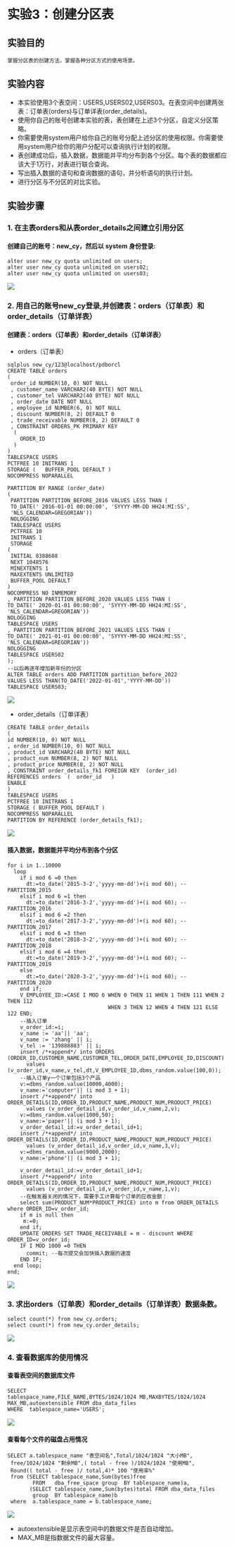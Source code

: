 # 实验3：创建分区表
## 实验目的
```text
掌握分区表的创建方法，掌握各种分区方式的使用场景。
```
## 实验内容
* 本实验使用3个表空间：USERS,USERS02,USERS03。在表空间中创建两张表：订单表(orders)与订单详表(order_details)。
* 使用你自己的账号创建本实验的表，表创建在上述3个分区，自定义分区策略。
* 你需要使用system用户给你自己的账号分配上述分区的使用权限。你需要使用system用户给你的用户分配可以查询执行计划的权限。
* 表创建成功后，插入数据，数据能并平均分布到各个分区。每个表的数据都应该大于1万行，对表进行联合查询。
* 写出插入数据的语句和查询数据的语句，并分析语句的执行计划。
* 进行分区与不分区的对比实验。
## 实验步骤
### 1. 在主表orders和从表order_details之间建立引用分区  
#### 创建自己的账号：new_cy，然后以 system 身份登录:
```MYSQL
alter user new_cy quota unlimited on users;
alter user new_cy quota unlimited on users02;
alter user new_cy quota unlimited on users03;
```  
![](1.1.png)  
### 2. 用自己的账号new_cy登录,并创建表：orders（订单表）和order_details（订单详表）  
#### 创建表：orders（订单表）和order_details（订单详表）
* orders（订单表）
```MYSQL
sqlplus new_cy/123@localhost/pdborcl
CREATE TABLE orders 
(
 order_id NUMBER(10, 0) NOT NULL 
 , customer_name VARCHAR2(40 BYTE) NOT NULL 
 , customer_tel VARCHAR2(40 BYTE) NOT NULL 
 , order_date DATE NOT NULL 
 , employee_id NUMBER(6, 0) NOT NULL 
 , discount NUMBER(8, 2) DEFAULT 0 
 , trade_receivable NUMBER(8, 2) DEFAULT 0 
 , CONSTRAINT ORDERS_PK PRIMARY KEY 
  (
    ORDER_ID 
  )
) 
TABLESPACE USERS 
PCTFREE 10 INITRANS 1 
STORAGE (   BUFFER_POOL DEFAULT ) 
NOCOMPRESS NOPARALLEL 

PARTITION BY RANGE (order_date) 
(
 PARTITION PARTITION_BEFORE_2016 VALUES LESS THAN (
 TO_DATE(' 2016-01-01 00:00:00', 'SYYYY-MM-DD HH24:MI:SS', 
 'NLS_CALENDAR=GREGORIAN')) 
 NOLOGGING
 TABLESPACE USERS
 PCTFREE 10 
 INITRANS 1 
 STORAGE 
( 
 INITIAL 8388608 
 NEXT 1048576 
 MINEXTENTS 1 
 MAXEXTENTS UNLIMITED 
 BUFFER_POOL DEFAULT 
) 
NOCOMPRESS NO INMEMORY  
, PARTITION PARTITION_BEFORE_2020 VALUES LESS THAN (
TO_DATE(' 2020-01-01 00:00:00', 'SYYYY-MM-DD HH24:MI:SS', 
'NLS_CALENDAR=GREGORIAN')) 
NOLOGGING
TABLESPACE USERS
, PARTITION PARTITION_BEFORE_2021 VALUES LESS THAN (
TO_DATE(' 2021-01-01 00:00:00', 'SYYYY-MM-DD HH24:MI:SS', 
'NLS_CALENDAR=GREGORIAN')) 
NOLOGGING 
TABLESPACE USERS02
);
--以后再逐年增加新年份的分区
ALTER TABLE orders ADD PARTITION partition_before_2022
VALUES LESS THAN(TO_DATE('2022-01-01','YYYY-MM-DD'))
TABLESPACE USERS03;
```  
![](2.1.png)
* order_details（订单详表）  
```MYSQL
CREATE TABLE order_details 
(
id NUMBER(10, 0) NOT NULL 
, order_id NUMBER(10, 0) NOT NULL
, product_id VARCHAR2(40 BYTE) NOT NULL 
, product_num NUMBER(8, 2) NOT NULL 
, product_price NUMBER(8, 2) NOT NULL 
, CONSTRAINT order_details_fk1 FOREIGN KEY  (order_id)
REFERENCES orders  (  order_id   )
ENABLE
) 
TABLESPACE USERS 
PCTFREE 10 INITRANS 1 
STORAGE ( BUFFER_POOL DEFAULT ) 
NOCOMPRESS NOPARALLEL
PARTITION BY REFERENCE (order_details_fk1);
```  
![](2.2.png)  
#### 插入数据，数据能并平均分布到各个分区
```MYSQL
for i in 1..10000
  loop
    if i mod 6 =0 then
      dt:=to_date('2015-3-2','yyyy-mm-dd')+(i mod 60); --PARTITION_2015
    elsif i mod 6 =1 then
      dt:=to_date('2016-3-2','yyyy-mm-dd')+(i mod 60); --PARTITION_2016
    elsif i mod 6 =2 then
      dt:=to_date('2017-3-2','yyyy-mm-dd')+(i mod 60); --PARTITION_2017
    elsif i mod 6 =3 then
      dt:=to_date('2018-3-2','yyyy-mm-dd')+(i mod 60); --PARTITION_2018
    elsif i mod 6 =4 then
      dt:=to_date('2019-3-2','yyyy-mm-dd')+(i mod 60); --PARTITION_2019
    else
      dt:=to_date('2020-3-2','yyyy-mm-dd')+(i mod 60); --PARTITION_2020
    end if;
    V_EMPLOYEE_ID:=CASE I MOD 6 WHEN 0 THEN 11 WHEN 1 THEN 111 WHEN 2 THEN 112
                                WHEN 3 THEN 12 WHEN 4 THEN 121 ELSE 122 END;
    --插入订单
    v_order_id:=i;
    v_name := 'aa'|| 'aa';
    v_name := 'zhang' || i;
    v_tel := '139888883' || i;
    insert /*+append*/ into ORDERS (ORDER_ID,CUSTOMER_NAME,CUSTOMER_TEL,ORDER_DATE,EMPLOYEE_ID,DISCOUNT)
      values (v_order_id,v_name,v_tel,dt,V_EMPLOYEE_ID,dbms_random.value(100,0));
    --插入订单y一个订单包括3个产品
    v:=dbms_random.value(10000,4000);
    v_name:='computer'|| (i mod 3 + 1);
    insert /*+append*/ into ORDER_DETAILS(ID,ORDER_ID,PRODUCT_NAME,PRODUCT_NUM,PRODUCT_PRICE)
      values (v_order_detail_id,v_order_id,v_name,2,v);
    v:=dbms_random.value(1000,50);
    v_name:='paper'|| (i mod 3 + 1);
    v_order_detail_id:=v_order_detail_id+1;
    insert /*+append*/ into ORDER_DETAILS(ID,ORDER_ID,PRODUCT_NAME,PRODUCT_NUM,PRODUCT_PRICE)
      values (v_order_detail_id,v_order_id,v_name,3,v);
    v:=dbms_random.value(9000,2000);
    v_name:='phone'|| (i mod 3 + 1);

    v_order_detail_id:=v_order_detail_id+1;
    insert /*+append*/ into ORDER_DETAILS(ID,ORDER_ID,PRODUCT_NAME,PRODUCT_NUM,PRODUCT_PRICE)
      values (v_order_detail_id,v_order_id,v_name,1,v);
    --在触发器关闭的情况下，需要手工计算每个订单的应收金额：
    select sum(PRODUCT_NUM*PRODUCT_PRICE) into m from ORDER_DETAILS where ORDER_ID=v_order_id;
    if m is null then
     m:=0;
    end if;
    UPDATE ORDERS SET TRADE_RECEIVABLE = m - discount WHERE ORDER_ID=v_order_id;
    IF I MOD 1000 =0 THEN
      commit; --每次提交会加快插入数据的速度
    END IF;
  end loop;
end;
```  
![](2.3.png)
### 3. 求出orders（订单表）和order_details（订单详表）数据条数。
```MYSQL
select count(*) from new_cy.orders;
select count(*) from new_cy.order_details;
```  
![](3.1.png)
### 4. 查看数据库的使用情况  
#### 查看表空间的数据库文件
```MYSQL
SELECT 
tablespace_name,FILE_NAME,BYTES/1024/1024 MB,MAXBYTES/1024/1024 MAX_MB,autoextensible FROM dba_data_files
WHERE  tablespace_name='USERS';
```
![](4.1.png)
#### 查看每个文件的磁盘占用情况
```MYSQL
SELECT a.tablespace_name "表空间名",Total/1024/1024 "大小MB",
 free/1024/1024 "剩余MB",( total - free )/1024/1024 "使用MB",
 Round(( total - free )/ total,4)* 100 "使用率%"
 from (SELECT tablespace_name,Sum(bytes)free
        FROM   dba_free_space group  BY tablespace_name)a,
       (SELECT tablespace_name,Sum(bytes)total FROM dba_data_files
        group  BY tablespace_name)b
 where  a.tablespace_name = b.tablespace_name;
 ```  
 ![](4.2.png)
 * autoextensible是显示表空间中的数据文件是否自动增加。
 * MAX_MB是指数据文件的最大容量。
